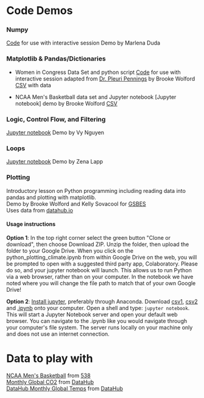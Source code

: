# Code Demos

### Numpy
[Code](Numpy_Functions_Variables_Demo.py) for use with interactive session
Demo by Marlena Duda

### Matplotlib & Pandas/Dictionaries
* Women in Congress Data Set and python script
[Code](NumWomenCongress.py) for use with interactive session adapted from [Dr. Pleuri Pennings](https://github.com/pleunipennings/PlotNumWomenCongress) by Brooke Wolford
[CSV](WomenCongress.csv) with data


* NCAA Men's Basketball data set and Jupyter notebook
[Jupyter notebook] demo by Brooke Wolford
[CSV](historical-538-ncaa-tournament-model-results.csv)

### Logic, Control Flow, and Filtering
[Jupyter notebook](Demo_Logic_Control_Flow_and_Filtering.ipynb)
Demo by Vy Nguyen

### Loops
[Jupyter notebook](loops.ipynb)
Demo by Zena Lapp

### Plotting
Introductory lesson on Python programming including reading data into pandas and plotting with matplotlib.  
Demo by Brooke Wolford and Kelly Sovacool for [GSBES](https://gsbescommunications.wixsite.com/gsbes)  
Uses data from [datahub.io](https://datahub.io/collections/climate-change)  

#### Usage instructions

**Option 1**: In the top right corner select the green button "Clone or download", then choose Download ZIP. Unzip the folder, then upload the folder to your Google Drive. When you click on the python_plotting_climate.ipynb from within Google Drive on the web, you will be prompted to open with a suggested third party app, Colaboratory. Please do so, and your jupyter notebook will launch. This allows us to run Python via a web browser, rather than on your computer. In the notebook we have noted where you will change the file path to match that of your own Google Drive!

**Option 2**: [Install jupyter](https://jupyter.org/install), preferably through Anaconda. Download [csv1](co2-mm-mlo.csv), [csv2](monthly_global_temps.csv) and [.ipynb](python_plotting_climate.ipynb) onto your computer. Open a shell and type: `jupyter notebook`. This will start a Jupyter Notebook server and open your default web browser. You can navigate to the .ipynb like you would navigate through your computer's file system. The server runs locally on your machine only and does not use an internet connection.

# Data to play with
[NCAA Men's Basketball](historical-538-ncaa-tournament-model-results.csv) from [538](https://github.com/fivethirtyeight/data/tree/master/historical-ncaa-forecasts)  
[Monthly Global CO2](test) from [DataHub](https://datahub.io/collections/climate-change)  
[DataHub Monthly Global Temps](test) from [DataHub](https://datahub.io/collections/climate-change)  
